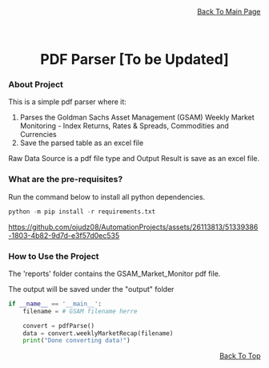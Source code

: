 <p align="right"><a href="https://github.com/ojudz08/AutomationProjects/tree/main">Back To Main Page</a></p>


<!-- PROJECT LOGO -->
<br />
<div align="center">
<h1 align="center">PDF Parser [To be Updated]</h1>
</div>


<!-- ABOUT PROJECT -->
### About Project

This is a simple pdf parser where it:
1. Parses the Goldman Sachs Asset Management (GSAM) Weekly Market Monitoring - Index Returns, Rates & Spreads, Commodities and Currencies
2. Save the parsed table as an excel file

Raw Data Source is a pdf file type and Output Result is save as an excel file.

### What are the pre-requisites?

Run the command below to install all python dependencies.

```Python
python -m pip install -r requirements.txt
```


https://github.com/ojudz08/AutomationProjects/assets/26113813/51339386-1803-4b82-9d7d-e3f57d0ec535



### How to Use the Project

The 'reports' folder contains the GSAM_Market_Monitor pdf file.

The output will be saved under the "output" folder

```Python
if __name__ == '__main__':
    filename = # GSAM filename herre

    convert = pdfParse()
    data = convert.weeklyMarketRecap(filename)
    print("Done converting data!")

```


<p align="right"><a href="#top">Back To Top</a></p>
